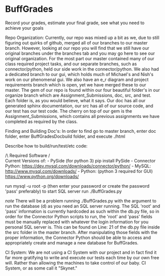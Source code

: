 # BuffGrades
Record your grades, estimate your final grade, see what you need to achieve your goals

Repo Organization:
Currently, our repo was mixed up a bit as we, due to still figuring out quirks of github, merged all of our branches to our master branch.
However, looking at our repo you will find that we still have our original branches under the branches tab and you may
go here to see our original organization. For the most part our master contained many of our class required project tasks, 
and our separate branches, such as connector/python, held our side work in the connector/python. We also had a dedicated 
branch to our gui, which holds much of Michael's and Nish's work on our phenomenal gui. We also have an e_r diagram and
project requirements branch which is open, yet we have merged these to our master. 
The gem of our repo is found within our four beautiful folder's in our organize branch which are Assignment_Submissions,
doc, src, and test. Each folder is, as you would believe, what it says. Our doc has all our generated sphinx documentation,
our src has all of our source code, and our test has our test code. The cherry on top of our gem is the Assignment_Submissions,
which contains all previous assignments we have completed as required by the class.

Finding and Building Doc's:
In order to find go to master branch, enter doc folder, enter BuffGradesDocbuild folder, and execute ./html

Describe how to build/run/test/etc code:

/\ Required Software /\
  Current Versions of:
    - PySide (for python 3) pip install PySide
    - Connector Python: https://dev.mysql.com/downloads/connector/python/
    - MySQL: http://www.mysql.com/downloads/
    - Python: (python 3 required for GUI) https://www.python.org/downloads/

run mysql -u root -p (then enter your password or create the password 'pass' preferably) to start SQL server
run ./BuffGrades.py

*note* There will be a problem running ./BuffGrades.py with the argument to run the database (d) as you need an SQL server running. The SQL 'root' and 'pass' information is currently hardcoded as such within the db.py file, so in order for the Connector Python scripts to run, the 'root' and 'pass' fields must be manually replaced with whatever the login information for you personal SQL server is. This can be found on Line: 21 of the db.py file inside the src folder in the master branch. After manipulating those fields with the proper information, the Connector Python should be able to access and appropriately create and manage a new database for BuffGrades.

CI System:
We are not using a CI System with our project and in fact find it far more gratifying to write and execute our tests
each time by our own free will. Rather than allowing the machines to take control of our baby. CI System, or as some
call it "Skynet."

